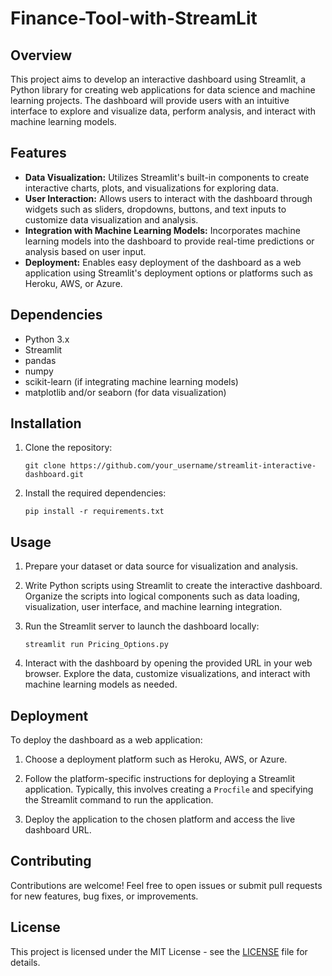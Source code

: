 # Finance-Tool-with-StreamLit

## Overview

This project aims to develop an interactive dashboard using Streamlit, a Python library for creating web applications for data science and machine learning projects. The dashboard will provide users with an intuitive interface to explore and visualize data, perform analysis, and interact with machine learning models.

## Features

- **Data Visualization:** Utilizes Streamlit's built-in components to create interactive charts, plots, and visualizations for exploring data.
- **User Interaction:** Allows users to interact with the dashboard through widgets such as sliders, dropdowns, buttons, and text inputs to customize data visualization and analysis.
- **Integration with Machine Learning Models:** Incorporates machine learning models into the dashboard to provide real-time predictions or analysis based on user input.
- **Deployment:** Enables easy deployment of the dashboard as a web application using Streamlit's deployment options or platforms such as Heroku, AWS, or Azure.

## Dependencies

- Python 3.x
- Streamlit
- pandas
- numpy
- scikit-learn (if integrating machine learning models)
- matplotlib and/or seaborn (for data visualization)

## Installation

1. Clone the repository:

    ```
    git clone https://github.com/your_username/streamlit-interactive-dashboard.git
    ```

2. Install the required dependencies:

    ```
    pip install -r requirements.txt
    ```

## Usage

1. Prepare your dataset or data source for visualization and analysis.

2. Write Python scripts using Streamlit to create the interactive dashboard. Organize the scripts into logical components such as data loading, visualization, user interface, and machine learning integration.

3. Run the Streamlit server to launch the dashboard locally:

    ```
    streamlit run Pricing_Options.py
    ```

4. Interact with the dashboard by opening the provided URL in your web browser. Explore the data, customize visualizations, and interact with machine learning models as needed.

## Deployment

To deploy the dashboard as a web application:

1. Choose a deployment platform such as Heroku, AWS, or Azure.

2. Follow the platform-specific instructions for deploying a Streamlit application. Typically, this involves creating a `Procfile` and specifying the Streamlit command to run the application.

3. Deploy the application to the chosen platform and access the live dashboard URL.

## Contributing

Contributions are welcome! Feel free to open issues or submit pull requests for new features, bug fixes, or improvements.

## License

This project is licensed under the MIT License - see the [LICENSE](LICENSE) file for details.
